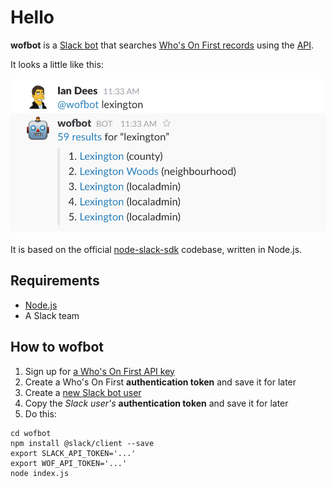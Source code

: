 # Hello

__wofbot__ is a [Slack bot](https://api.slack.com/bot-users) that searches [Who's On First records](https://whosonfirst.mapzen.com/) using the [API](https://whosonfirst.mapzen.com/api/methods/).

It looks a little like this:

![screenshot](https://raw.githubusercontent.com/dphiffer/wofbot/master/screenshot.png)

It is based on the official [node-slack-sdk](https://github.com/slackhq/node-slack-sdk) codebase, written in Node.js.

## Requirements

* [Node.js](https://nodejs.org/)
* A Slack team

## How to wofbot

1. Sign up for [a Who's On First API key](https://whosonfirst.mapzen.com/api/keys/register/)
2. Create a Who's On First __authentication token__ and save it for later
3. Create a [new Slack bot user](https://my.slack.com/services/new/bot)
4. Copy the *Slack user's* __authentication token__ and save it for later
5. Do this:

```
cd wofbot
npm install @slack/client --save
export SLACK_API_TOKEN='...'
export WOF_API_TOKEN='...'
node index.js
```
